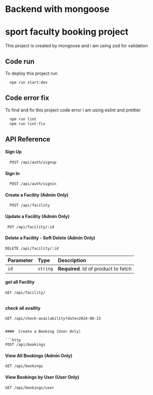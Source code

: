 
# Backend with mongoose 
# sport faculty booking project

This project is created by mongoose and i am using zod for validation


## Code run

To deploy this project run

```bash
  npm run start:dev
```

## Code error fix

To find and fix this project code error i am using eslint and prettier

```bash
  npm run lint
  npm run lint:fix
```
## API Reference

#### Sign Up

```http
  POST /api/auth/signup
```

#### Sign In

```http
  POST /api/auth/signin
```
#### Create a Facility (Admin Only)

```http
  POST /api/facility
```
#### Update a Facility (Admin Only)

```http
 PUT /api/facility/:id
```

#### Delete a Facility - Soft Delete (Admin Only)

```http
DELETE /api/facility/:id
```


| Parameter | Type     | Description                       |
| :-------- | :------- | :-------------------------------- |
| `id`      | `string` | **Required**. Id of product to fetch |
 

 
#### get all Facility  

```http
GEt /api/facility/


```
#### check all availity  

```http
GET /api/check-availability?date=2024-06-15
```
```

####  Create a Booking (User Only)

```http
POST /api/bookings
```

####  View All Bookings (Admin Only)

```http
GET /api/bookings

```
####  View Bookings by User (User Only)

```http
GET /api/bookings/user
```